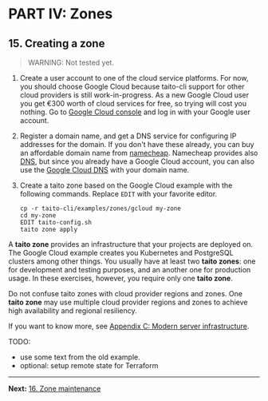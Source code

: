 # PART IV: Zones

## 15. Creating a zone

> WARNING: Not tested yet.

1. Create a user account to one of the cloud service platforms. For now, you should choose Google Cloud because taito-cli support for other cloud providers is still work-in-progress. As a new Google Cloud user you get €300 worth of cloud services for free, so trying will cost you nothing. Go to [Google Cloud console](https://console.cloud.google.com) and log in with your Google user account.

2. Register a domain name, and get a DNS service for configuring IP addresses for the domain. If you don't have these already, you can buy an affordable domain name from [namecheap](https://www.namecheap.com/). Namecheap provides also [DNS](https://www.namecheap.com/domains/freedns/), but since you already have a Google Cloud account, you can also use the [Google Cloud DNS](https://cloud.google.com/dns/docs/) with your domain name.

3. Create a taito zone based on the Google Cloud example with the following commands. Replace `EDIT` with your favorite editor.

    ```shell
    cp -r taito-cli/examples/zones/gcloud my-zone
    cd my-zone
    EDIT taito-config.sh
    taito zone apply
    ```

A **taito zone** provides an infrastructure that your projects are deployed on. The Google Cloud example creates you Kubernetes and PostgreSQL clusters among other things. You usually have at least two **taito zones**: one for development and testing purposes, and an another one for production usage. In these exercises, however, you require only one **taito zone**.

Do not confuse taito zones with cloud provider regions and zones. One **taito zone** may use multiple cloud provider regions and zones to achieve high availability and regional resiliency.

If you want to know more, see [Appendix C: Modern server infrastructure](c-modern-server-infrastructure.md).

TODO:
* use some text from the old example.
* optional: setup remote state for Terraform

---

**Next:** [16. Zone maintenance](16-zone-maintenance.md)
